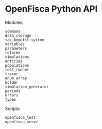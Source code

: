 # <i icon-name="function-square"></i> OpenFisca Python API

Modules:

```{toctree}
commons
data_storage
tax-benefit-system
variables
parameters
reforms
simulations
entities
populations
test_runner
tracer
enum_array
holder
simulation_generator
periods
errors
types
```

Scripts:

```{toctree}
openfisca_test
openfisca_serve
```
